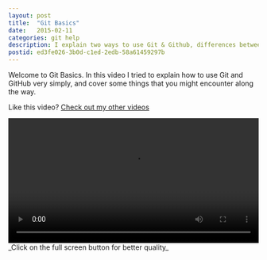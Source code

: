 ```yaml
---
layout: post
title:  "Git Basics"
date:   2015-02-11
categories: git help
description: I explain two ways to use Git & Github, differences between them, and cover common issues.
postid: ed3fe026-3b0d-c1ed-2edb-58a61459297b
---
```

Welcome to Git Basics. In this video I tried to explain how to use Git and GitHub very simply, and cover some things that you might encounter along the way.

Like this video? [Check out my other videos](http://snarechops.github.io)

<video style="width:100%;" controls>
	<source src="http://videos.quarrantine.com?name=gitbasics.mp4" type="video/mp4">
</video>
_Click on the full screen button for better quality_
